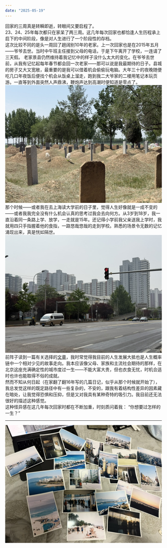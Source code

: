 ```yaml
---
date: "2025-05-19"
---
```

回家的三周真是转瞬即逝，转眼间又要启程了。   
23、24、25年每次都只在家呆了两三周。这几年每次回家也都恰逢人生历程承上启下的中间阶段，像是对人生进行了一个阶段性的存档。   
这次比较不同的是头一周回了趟阔别10年的老家。上一次回家也是在2015年五月——爷爷去世。当时中午班主任接到父母的电话，于是下午离开了学校，一连请了三天假。
老家景县仍然维持着我记忆中的样子没什么太大的变化。在爷爷去世前，从我有记忆起每年春节都会回一次老家——那可以说是我最期待的日子。县城的房子又大又宽敞，最重要的是我可以借着机会偷偷玩电脑。大年三十的夜晚随便吃几口年夜饭后便找个机会从饭桌上溜走，跑到我二大爷家的二楼用笔记本玩页游。一直等到外面突然人声鼎沸，鞭炮声达到高潮时便知道是零点了。     
![2F099462-6827-4C33-AB8A-73BEA97DFBFA_1_105_c](https://raw.githubusercontent.com/Jiaaming/blogImage/main/pic/2F099462-6827-4C33-AB8A-73BEA97DFBFA_1_105_c.jpeg)   
那个时候——或者我在去上海读大学前的日子里，觉得人生好像就是一成不变的——或者我我完全没有什么机会认真的思考过我会去向何方。从3岁到18岁，我一直沿着同一条路上学、放学，一走就是15年。还记得小学前我父亲送我上学时，我就用四只手指握着他的食指，一路悠哉悠哉的走到学校。熟悉的场景令无数的记忆涌现出来，真是恍如隔世。     
![DE26FF1B-4C55-47C8-B667-9BCF6056B44F_1_105_c](https://raw.githubusercontent.com/Jiaaming/blogImage/main/pic/DE26FF1B-4C55-47C8-B667-9BCF6056B44F_1_105_c.jpeg)
前阵子读到一篇有关选择的[文章](https://www.zhihu.com/question/629152359/answer/124389547903?share_code=Ou4IiasfRndC&utm_psn=1906767154897987049)，我时常觉得我目前的人生发展大抵也是人生概率链中一个相对少见的故事走向。我本应该像父母、家族和主流社会期待的那样，在北京这座充满确定性的城市度过一生——不能大富大贵，但也衣食无忧，时机合适时也许也能取得不俗的成就。     
然而不知从何日起（在家翻了翻16年写的几篇日记，似乎从那个时候就开始了），我总发觉这样的既定路径中有一些复杂的，不安的，跟我有着结构性差异的因素藏在暗处，让我觉得恐惧和压抑，但是又对我具有某种奇特的吸引力。我目前还无法很好的描述这种感觉。     
这种怪异感在这几年每次回家时都在不断加重，时刻质问着我：
 “你想要过怎样的一生？”

---
![2E7DBAC6-D44D-45A4-B167-8DA2FC249709_1_105_c](https://raw.githubusercontent.com/Jiaaming/blogImage/main/pic/2E7DBAC6-D44D-45A4-B167-8DA2FC249709_1_105_c.jpeg)